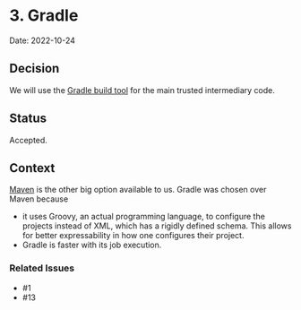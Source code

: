# 3. Gradle

Date: 2022-10-24

## Decision

We will use the [Gradle build tool](https://gradle.org) for the main trusted intermediary code.

## Status

Accepted.

## Context

[Maven](https://maven.apache.org) is the other big option available to us.  Gradle was chosen over Maven because
- it uses Groovy, an actual programming language, to configure the projects instead of XML, which has a rigidly defined schema.
  This allows for better expressability in how one configures their project.
- Gradle is faster with its job execution.


### Related Issues

- #1
- #13
